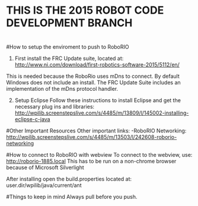 # THIS IS THE 2015 ROBOT CODE DEVELOPMENT BRANCH
#

#How to setup the enviroment to push to RoboRIO

1. First install the FRC Update suite, located at:
http://www.ni.com/download/first-robotics-software-2015/5112/en/

This is needed because the RoboRio uses mDns to connect. 
By default Windows does not include an install. The FRC Update
Suite includes an implementation of the mDns protocol handler.

2. Setup Eclipse
Follow these instructions to install Eclipse and get the necessary
plug ins and libraries: 
http://wpilib.screenstepslive.com/s/4485/m/13809/l/145002-installing-eclipse-c-java


#Other Important Resources
Other important links: 
-RoboRIO Networking: http://wpilib.screenstepslive.com/s/4485/m/13503/l/242608-roborio-networking

#How to connect to RoboRIO with webview
To connect to the webview, use: http://roborio-1885.local This has to be run on a non-chrome browser
because of Microsoft Silverlight

After installing open the build.properties located at: user.dir/wpilib/java/current/ant

#Things to keep in mind
Always pull before you push.
